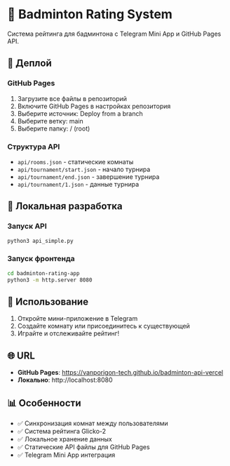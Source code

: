 # 🏸 Badminton Rating System

Система рейтинга для бадминтона с Telegram Mini App и GitHub Pages API.

## 🚀 Деплой

### GitHub Pages
1. Загрузите все файлы в репозиторий
2. Включите GitHub Pages в настройках репозитория
3. Выберите источник: Deploy from a branch
4. Выберите ветку: main
5. Выберите папку: / (root)

### Структура API
- `api/rooms.json` - статические комнаты
- `api/tournament/start.json` - начало турнира
- `api/tournament/end.json` - завершение турнира
- `api/tournament/1.json` - данные турнира

## 🔧 Локальная разработка

### Запуск API
```bash
python3 api_simple.py
```

### Запуск фронтенда
```bash
cd badminton-rating-app
python3 -m http.server 8080
```

## 📱 Использование

1. Откройте мини-приложение в Telegram
2. Создайте комнату или присоединитесь к существующей
3. Играйте и отслеживайте рейтинг!

## 🌐 URL

- **GitHub Pages**: https://vanporigon-tech.github.io/badminton-api-vercel
- **Локально**: http://localhost:8080

## 📊 Особенности

- ✅ Синхронизация комнат между пользователями
- ✅ Система рейтинга Glicko-2
- ✅ Локальное хранение данных
- ✅ Статические API файлы для GitHub Pages
- ✅ Telegram Mini App интеграция